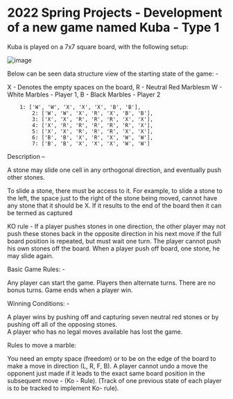 # 2022 Spring Projects - Development of a new game named Kuba - Type 1

Kuba is played on a 7x7 square board, with the following setup:

![image](https://user-images.githubusercontent.com/77983115/165850013-2f0a5449-8156-46d2-a5c9-8b68f95f2af0.png)

Below can be seen data structure view of the starting state of the game: - 

X - Denotes the empty spaces on the board, R - Neutral Red Marblesm W - White Marbles - Player 1, B - Black Marbles - Player 2

	    1: ['W', 'W', 'X', 'X', 'X', 'B', 'B'],
            2: ['W', 'W', 'X', 'R', 'X', 'B', 'B'],
            3: ['X', 'X', 'R', 'R', 'R', 'X', 'X'],
            4: ['X', 'R', 'R', 'R', 'R', 'R', 'X'],
            5: ['X', 'X', 'R', 'R', 'R', 'X', 'X'],
            6: ['B', 'B', 'X', 'R', 'X', 'W', 'W'],
            7: ['B', 'B', 'X', 'X', 'X', 'W', 'W']
            
Description –

A stone may slide one cell in any orthogonal direction, and eventually push other stones.

To slide a stone, there must be access to it. For example, to slide a stone to the left, the space just to the right of the stone being moved, cannot have any stone that it should be X.
If it results to the end of the board then it can be termed as captured 

KO rule - If a player pushes stones in one direction, the other player may not push these stones back in the opposite direction in his next 
move if the full board position is repeated, but must wait one turn. The player cannot push his own stones off the board. 
When a player push off board, one stone, he may slide again.

Basic Game Rules: - 

Any player can start the game. Players then alternate turns. There are no bonus turns.
Game ends when a player win.

Winning Conditions: - 

A player wins by pushing off and capturing seven neutral red stones or by pushing off all of the opposing stones.  
A player who has no legal moves available has lost the game.

Rules to move a marble:

You need an empty space (freedom) or to be on the edge of the board to make a move in direction (L, R, F, B).
A player cannot undo a move the opponent just made if it leads to the exact same board position in the subsequent move - (Ko - Rule).
(Track of one previous state of each player is to be tracked to implement Ko- rule).





